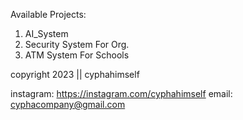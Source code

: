 Available Projects:

1. AI_System
2. Security System For Org.
3. ATM System For Schools


copyright 2023 || cyphahimself

instagram: https://instagram.com/cyphahimself
email: cyphacompany@gmail.com

